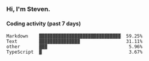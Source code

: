 ### Hi, I'm Steven.

#### Coding activity (past 7 days)
```
Markdown    ▓▓▓▓▓▓▓▓▓▓▓▓▓▓▓▓▓▓▓▓▓▓▓▓▓▓▓▓▓▓  59.25%
Text        ▓▓▓▓▓▓▓▓▓▓▓▓▓▓▓                 31.11%
other       ▓▓▓                              5.96%
TypeScript  ▓                                3.67%
```
